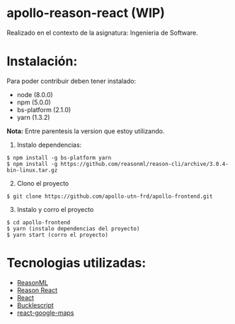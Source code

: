 # apollo-reason-react (WIP)

Realizado en el contexto de la asignatura: Ingenieria de Software.

# Instalación:
Para poder contribuir deben tener instalado:
  * node (8.0.0)
  * npm (5.0.0)
  * bs-platform (2.1.0)
  * yarn (1.3.2)

**Nota:** Entre parentesis la version que estoy utilizando.

1. Instalo dependencias:
```
$ npm install -g bs-platform yarn
$ npm install -g https://github.com/reasonml/reason-cli/archive/3.0.4-bin-linux.tar.gz
```
2. Clono el proyecto
```
$ git clone https://github.com/apollo-utn-frd/apollo-frontend.git
```
3. Instalo y corro el proyecto
```
$ cd apollo-frontend
$ yarn (instalo dependencias del proyecto)
$ yarn start (corro el proyecto)
```

# Tecnologias utilizadas:

* [ReasonML](https://reasonml.github.io/)
* [Reason React](https://reasonml.github.io/reason-react/)
* [React](https://reactjs.org/)
* [Bucklescript](https://bucklescript.github.io/)
* [react-google-maps](https://tomchentw.github.io/react-google-maps/)
